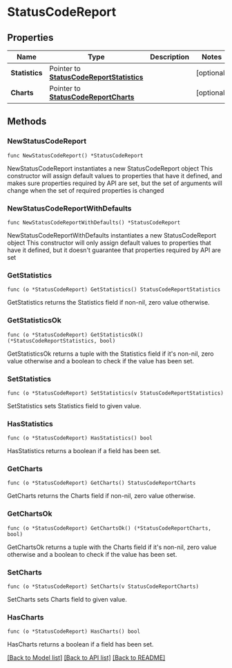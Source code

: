 # StatusCodeReport

## Properties

Name | Type | Description | Notes
------------ | ------------- | ------------- | -------------
**Statistics** | Pointer to [**StatusCodeReportStatistics**](StatusCodeReportStatistics.md) |  | [optional] 
**Charts** | Pointer to [**StatusCodeReportCharts**](StatusCodeReportCharts.md) |  | [optional] 

## Methods

### NewStatusCodeReport

`func NewStatusCodeReport() *StatusCodeReport`

NewStatusCodeReport instantiates a new StatusCodeReport object
This constructor will assign default values to properties that have it defined,
and makes sure properties required by API are set, but the set of arguments
will change when the set of required properties is changed

### NewStatusCodeReportWithDefaults

`func NewStatusCodeReportWithDefaults() *StatusCodeReport`

NewStatusCodeReportWithDefaults instantiates a new StatusCodeReport object
This constructor will only assign default values to properties that have it defined,
but it doesn't guarantee that properties required by API are set

### GetStatistics

`func (o *StatusCodeReport) GetStatistics() StatusCodeReportStatistics`

GetStatistics returns the Statistics field if non-nil, zero value otherwise.

### GetStatisticsOk

`func (o *StatusCodeReport) GetStatisticsOk() (*StatusCodeReportStatistics, bool)`

GetStatisticsOk returns a tuple with the Statistics field if it's non-nil, zero value otherwise
and a boolean to check if the value has been set.

### SetStatistics

`func (o *StatusCodeReport) SetStatistics(v StatusCodeReportStatistics)`

SetStatistics sets Statistics field to given value.

### HasStatistics

`func (o *StatusCodeReport) HasStatistics() bool`

HasStatistics returns a boolean if a field has been set.

### GetCharts

`func (o *StatusCodeReport) GetCharts() StatusCodeReportCharts`

GetCharts returns the Charts field if non-nil, zero value otherwise.

### GetChartsOk

`func (o *StatusCodeReport) GetChartsOk() (*StatusCodeReportCharts, bool)`

GetChartsOk returns a tuple with the Charts field if it's non-nil, zero value otherwise
and a boolean to check if the value has been set.

### SetCharts

`func (o *StatusCodeReport) SetCharts(v StatusCodeReportCharts)`

SetCharts sets Charts field to given value.

### HasCharts

`func (o *StatusCodeReport) HasCharts() bool`

HasCharts returns a boolean if a field has been set.


[[Back to Model list]](HOW-TO.md#documentation-for-models) [[Back to API list]](HOW-TO.md#documentation-for-api-endpoints) [[Back to README]](HOW-TO.md)


